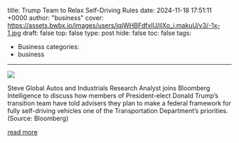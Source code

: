 title: Trump Team to Relax Self-Driving Rules
date: 2024-11-18 17:51:11 +0000
author: "business"
cover: https://assets.bwbx.io/images/users/iqjWHBFdfxIU/ilXo_i.makuU/v3/-1x-1.jpg
draft: false
top: false
type: post
hide: false
toc: false
tags:
  - Business
categories:
  - business
---

![](https://assets.bwbx.io/images/users/iqjWHBFdfxIU/ilXo_i.makuU/v3/-1x-1.jpg)

Steve Global Autos and Industrials Research Analyst joins Bloomberg Intelligence to discuss how members of President-elect Donald Trump’s transition team have told advisers they plan to make a federal framework for fully self-driving vehicles one of the Transportation Department’s priorities. (Source: Bloomberg)

[read more](https://www.bloomberg.com/news/videos/2024-11-18/trump-team-to-relax-self-driving-rules-video)
